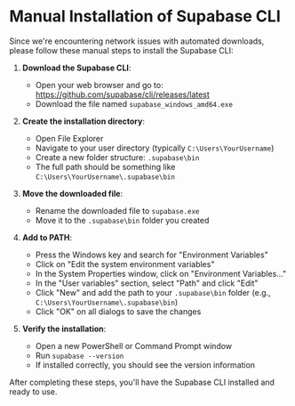 # Manual Installation of Supabase CLI

Since we're encountering network issues with automated downloads, please follow these manual steps to install the Supabase CLI:

1. **Download the Supabase CLI**:
   - Open your web browser and go to: https://github.com/supabase/cli/releases/latest
   - Download the file named `supabase_windows_amd64.exe`

2. **Create the installation directory**:
   - Open File Explorer
   - Navigate to your user directory (typically `C:\Users\YourUsername`)
   - Create a new folder structure: `.supabase\bin`
   - The full path should be something like `C:\Users\YourUsername\.supabase\bin`

3. **Move the downloaded file**:
   - Rename the downloaded file to `supabase.exe`
   - Move it to the `.supabase\bin` folder you created

4. **Add to PATH**:
   - Press the Windows key and search for "Environment Variables"
   - Click on "Edit the system environment variables"
   - In the System Properties window, click on "Environment Variables..."
   - In the "User variables" section, select "Path" and click "Edit"
   - Click "New" and add the path to your `.supabase\bin` folder (e.g., `C:\Users\YourUsername\.supabase\bin`)
   - Click "OK" on all dialogs to save the changes

5. **Verify the installation**:
   - Open a new PowerShell or Command Prompt window
   - Run `supabase --version`
   - If installed correctly, you should see the version information

After completing these steps, you'll have the Supabase CLI installed and ready to use.
